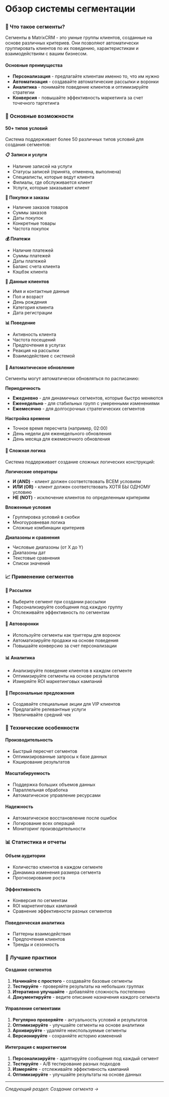 # Обзор системы сегментации

##

### 🎯 Что такое сегменты?

Сегменты в MatrixCRM - это умные группы клиентов, созданные на основе различных критериев. Они позволяют автоматически группировать клиентов по их поведению, характеристикам и взаимодействиям с вашим бизнесом.

#### Основные преимущества

* **Персонализация** - предлагайте клиентам именно то, что им нужно
* **Автоматизация** - создавайте автоматические рассылки и воронки
* **Аналитика** - понимайте поведение клиентов и оптимизируйте стратегии
* **Конверсия** - повышайте эффективность маркетинга за счет точечного таргетинга

### 🚀 Основные возможности

#### 50+ типов условий

Система поддерживает более 50 различных типов условий для создания сегментов:

**📋 Записи и услуги**

* Наличие записей на услуги
* Статусы записей (принята, отменена, выполнена)
* Специалисты, которые ведут клиента
* Филиалы, где обслуживается клиент
* Услуги, которые заказывает клиент

**🛒 Покупки и заказы**

* Наличие заказов товаров
* Суммы заказов
* Даты покупок
* Конкретные товары
* Частота покупок

**💰 Платежи**

* Наличие платежей
* Суммы платежей
* Даты платежей
* Баланс счета клиента
* Кэшбэк клиента

**👤 Данные клиентов**

* Имя и контактные данные
* Пол и возраст
* День рождения
* Категория клиента
* Дата регистрации

**📊 Поведение**

* Активность клиента
* Частота посещений
* Предпочтения в услугах
* Реакция на рассылки
* Взаимодействие с системой

#### 🔄 Автоматическое обновление

Сегменты могут автоматически обновляться по расписанию:

**Периодичность**

* **Ежедневно** - для динамичных сегментов, которые быстро меняются
* **Еженедельно** - для стабильных групп с умеренными изменениями
* **Ежемесячно** - для долгосрочных стратегических сегментов

**Настройка времени**

* Точное время пересчета (например, 02:00)
* День недели для еженедельного обновления
* День месяца для ежемесячного обновления

#### 🧠 Сложная логика

Система поддерживает создание сложных логических конструкций:

**Логические операторы**

* **И (AND)** - клиент должен соответствовать ВСЕМ условиям
* **ИЛИ (OR)** - клиент должен соответствовать ХОТЯ БЫ ОДНОМУ условию
* **НЕ (NOT)** - исключение клиентов по определенным критериям

**Вложенные условия**

* Группировка условий в скобки
* Многоуровневая логика
* Сложные комбинации критериев

**Диапазоны и сравнения**

* Числовые диапазоны (от X до Y)
* Диапазоны дат
* Текстовые сравнения
* Списки значений

### 📈 Применение сегментов

#### 📧 Рассылки

* Выберите сегмент при создании рассылки
* Персонализируйте сообщения под каждую группу
* Отслеживайте эффективность по сегментам

#### 🤖 Автоворонки

* Используйте сегменты как триггеры для воронок
* Автоматизируйте продажи на основе поведения
* Повышайте конверсию за счет персонализации

#### 📊 Аналитика

* Анализируйте поведение клиентов в каждом сегменте
* Оптимизируйте сегменты на основе результатов
* Измеряйте ROI маркетинговых кампаний

#### 🎯 Персональные предложения

* Создавайте специальные акции для VIP клиентов
* Предлагайте релевантные услуги
* Увеличивайте средний чек

### 🔧 Технические особенности

#### Производительность

* Быстрый пересчет сегментов
* Оптимизированные запросы к базе данных
* Кэширование результатов

#### Масштабируемость

* Поддержка больших объемов данных
* Параллельная обработка
* Автоматическое управление ресурсами

#### Надежность

* Автоматическое восстановление после ошибок
* Логирование всех операций
* Мониторинг производительности

### 📊 Статистика и отчеты

#### Объем аудитории

* Количество клиентов в каждом сегменте
* Динамика изменения размера сегмента
* Прогнозирование роста

#### Эффективность

* Конверсия по сегментам
* ROI маркетинговых кампаний
* Сравнение эффективности разных сегментов

#### Поведенческая аналитика

* Паттерны взаимодействия
* Предпочтения клиентов
* Тренды и сезонность

### 🎯 Лучшие практики

#### Создание сегментов

1. **Начинайте с простого** - создавайте базовые сегменты
2. **Тестируйте** - проверяйте результаты на небольших группах
3. **Итеративно улучшайте** - добавляйте сложность постепенно
4. **Документируйте** - ведите описание назначения каждого сегмента

#### Управление сегментами

1. **Регулярно проверяйте** - актуальность условий и результатов
2. **Оптимизируйте** - улучшайте сегменты на основе аналитики
3. **Архивируйте** - удаляйте неиспользуемые сегменты
4. **Версионируйте** - сохраняйте историю изменений

#### Интеграция с маркетингом

1. **Персонализируйте** - адаптируйте сообщения под каждый сегмент
2. **Тестируйте** - A/B тестирование разных подходов
3. **Измеряйте** - отслеживайте эффективность кампаний
4. **Оптимизируйте** - улучшайте результаты на основе данных

***

_Следующий раздел: Создание сегмента →_
